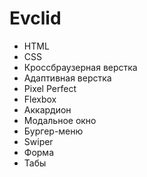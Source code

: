 # Evclid

- HTML
- CSS
- Кроссбраузерная верстка
- Адаптивная верстка
- Pixel Perfect
- Flexbox
- Аккардион
- Модальное окно
- Бургер-меню
- Swiper
- Форма
- Табы

